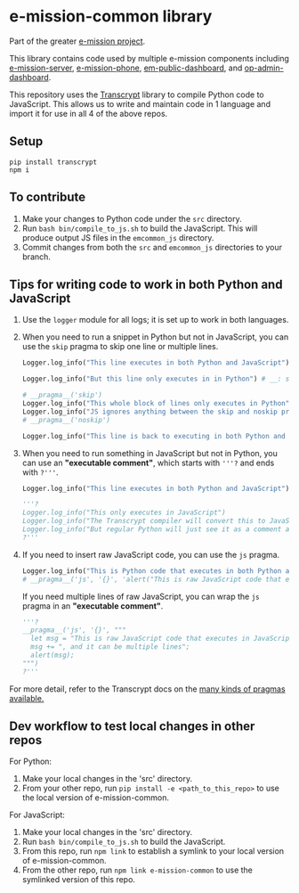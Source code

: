 # e-mission-common library

Part of the greater [e-mission project](https://github.com/e-mission).

This library contains code used by multiple e-mission components including [e-mission-server](https://github.com/e-mission/e-mission-server), [e-mission-phone](https://github.com/e-mission/e-mission-phone), [em-public-dashboard](https://github.com/e-mission/em-public-dashboard), and [op-admin-dashboard](https://github.com/e-mission/op-admin-dashboard).

This repository uses the [Transcrypt](https://www.transcrypt.org/) library to compile Python code to JavaScript. This allows us to write and maintain code in 1 language and import it for use in all 4 of the above repos.

## Setup

```
pip install transcrypt
npm i
```

## To contribute

1. Make your changes to Python code under the `src` directory.
1. Run `bash bin/compile_to_js.sh` to build the JavaScript. This will produce output JS files in the `emcommon_js` directory.
1. Commit changes from both the `src` and `emcommon_js` directories to your branch.

## Tips for writing code to work in both Python and JavaScript

1. Use the `logger` module for all logs; it is set up to work in both languages.
1. When you need to run a snippet in Python but not in JavaScript, you can use the `skip` pragma to skip one line or multiple lines.
   
    ```python
    Logger.log_info("This line executes in both Python and JavaScript")
    
    Logger.log_info("But this line only executes in in Python") # __: skip
    
    # __pragma__('skip')
    Logger.log_info("This whole block of lines only executes in Python")
    Logger.log_info("JS ignores anything between the skip and noskip pragma comments")
    # __pragma__('noskip')
    
    Logger.log_info("This line is back to executing in both Python and JavaScript")
    ```
1. When you need to run something in JavaScript but not in Python, you can use an **"executable comment"**, which starts with `'''?` and ends with `?'''`.
   
    ```python
    Logger.log_info("This line executes in both Python and JavaScript")
    
    '''?
    Logger.log_info("This only executes in JavaScript")
    Logger.log_info("The Transcrypt compiler will convert this to JavaScript code")
    Logger.log_info("But regular Python will just see it as a comment and ignore it")
    ?'''
    ```
1. If you need to insert raw JavaScript code, you can use the `js` pragma.
   
    ```python
    Logger.log_info("This is Python code that executes in both Python and JavaScript")
    # __pragma__('js', '{}', 'alert("This is raw JavaScript code that executes in JavaScript")')
    ```
    If you need multiple lines of raw JavaScript, you can wrap the `js` pragma in an **"executable comment"**.
   
    ```python
    '''?
    __pragma__('js', '{}', """
      let msg = "This is raw JavaScript code that executes in JavaScript";
      msg += ", and it can be multiple lines";
      alert(msg);
    """)
    ?'''
    ```

For more detail, refer to the Transcrypt docs on the [many kinds of pragmas available.](https://www.transcrypt.org/docs/html/special_facilities.html)

## Dev workflow to test local changes in other repos

For Python:

1. Make your local changes in the 'src' directory.
1. From your other repo, run `pip install -e <path_to_this_repo>` to use the local version of e-mission-common.

For JavaScript:

1. Make your local changes in the 'src' directory.
1. Run `bash bin/compile_to_js.sh` to build the JavaScript.
1. From this repo, run `npm link` to establish a symlink to your local version of e-mission-common.
1. From the other repo, run `npm link e-mission-common` to use the symlinked version of this repo.
